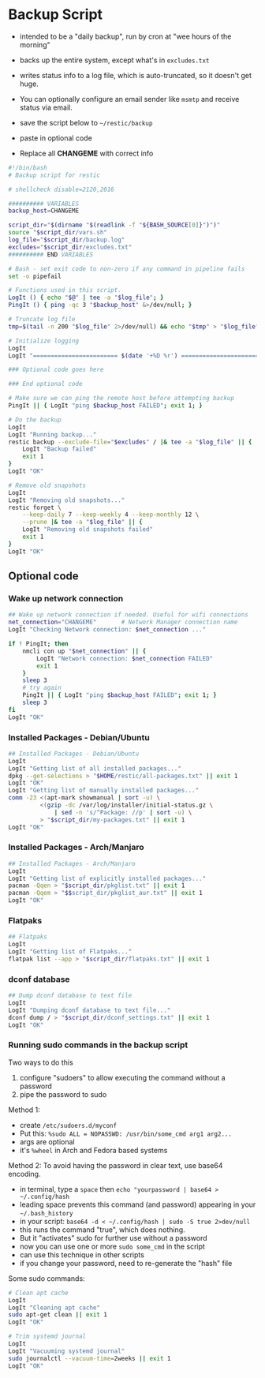 # Backup Script
- intended to be a "daily backup", run by cron at "wee hours of the morning"
- backs up the entire system, except what's in `excludes.txt`
- writes status info to a log file, which is auto-truncated, so it doesn't get huge.
- You can optionally configure an email sender like `msmtp` and receive status via email.

- save the script below to `~/restic/backup`
- paste in optional code
- Replace all **CHANGEME** with correct info

```bash
#!/bin/bash
# Backup script for restic

# shellcheck disable=2120,2016

########## VARIABLES
backup_host=CHANGEME

script_dir="$(dirname "$(readlink -f "${BASH_SOURCE[0]}")")"
source "$script_dir/vars.sh"
log_file="$script_dir/backup.log"
excludes="$script_dir/excludes.txt"
########## END VARIABLES

# Bash - set exit code to non-zero if any command in pipeline fails
set -o pipefail

# Functions used in this script.
LogIt () { echo "$@" | tee -a "$log_file"; }
PingIt () { ping -qc 3 "$backup_host" &>/dev/null; }

# Truncate log file
tmp=$(tail -n 200 "$log_file" 2>/dev/null) && echo "$tmp" > "$log_file"

# Initialize logging
LogIt
LogIt "======================== $(date '+%D %r') ========================"

### Optional code goes here

### End optional code

# Make sure we can ping the remote host before attempting backup
PingIt || { LogIt "ping $backup_host FAILED"; exit 1; }

# Do the backup
LogIt
LogIt "Running backup..."
restic backup --exclude-file="$excludes" / |& tee -a "$log_file" || {
    LogIt "Backup failed"
    exit 1
}
LogIt "OK"

# Remove old snapshots
LogIt
LogIt "Removing old snapshots..."
restic forget \
    --keep-daily 7 --keep-weekly 4 --keep-monthly 12 \
    --prune |& tee -a "$log_file" || {
    LogIt "Removing old snapshots failed"
    exit 1
}
LogIt "OK"
```
## Optional code

### Wake up network connection
```bash
## Wake up network connection if needed. Useful for wifi connections
net_connection="CHANGEME"       # Network Manager connection name
LogIt "Checking Network connection: $net_connection ..."

if ! PingIt; then
    nmcli con up "$net_connection" || {
        LogIt "Network connection: $net_connection FAILED"
        exit 1
    }
    sleep 3
    # try again
    PingIt || { LogIt "ping $backup_host FAILED"; exit 1; }
    sleep 3
fi
LogIt "OK"
```
### Installed Packages - Debian/Ubuntu
```bash
## Installed Packages - Debian/Ubuntu
LogIt
LogIt "Getting list of all installed packages..."
dpkg --get-selections > "$HOME/restic/all-packages.txt" || exit 1
LogIt "OK"
LogIt "Getting list of manually installed packages..."
comm -23 <(apt-mark showmanual | sort -u) \
         <(gzip -dc /var/log/installer/initial-status.gz \
             | sed -n 's/^Package: //p' | sort -u) \
         > "$script_dir/my-packages.txt" || exit 1
LogIt "OK"
```

### Installed Packages - Arch/Manjaro
```bash
## Installed Packages - Arch/Manjaro
LogIt
LogIt "Getting list of explicitly installed packages..."
pacman -Qqen > "$script_dir/pkglist.txt" || exit 1
pacman -Qqem > "$$script_dir/pkglist_aur.txt" || exit 1
LogIt "OK"
```
### Flatpaks
```bash
## Flatpaks
LogIt
LogIt "Getting list of Flatpaks..."
flatpak list --app > "$script_dir/flatpaks.txt" || exit 1
```

### dconf database
```bash
## Dump dconf database to text file
LogIt
LogIt "Dumping dconf database to text file..."
dconf dump / > "$script_dir/dconf_settings.txt" || exit 1
LogIt "OK"
```

### Running sudo commands in the backup script
Two ways to do this
1. configure "sudoers" to allow executing the command without a password
2. pipe the password to sudo

Method 1:
- create `/etc/sudoers.d/myconf`
- Put this: `%sudo ALL = NOPASSWD: /usr/bin/some_cmd arg1 arg2...`
- args are optional
- it's `%wheel` in Arch and Fedora based systems

Method 2:
To avoid having the password in clear text, use base64 encoding.
- in terminal, type a `space` then `echo "yourpassword | base64 > ~/.config/hash`
- leading space prevents this command (and password) appearing in your `~/.bash_history`
- in your script: `base64 -d < ~/.config/hash | sudo -S true 2>dev/null`
- this runs the command "true", which does nothing.
- But it "activates" sudo for further use without a password
- now you can use one or more `sudo some_cmd` in the script
- can use this technique in other scripts
- if you change your password, need to re-generate the "hash" file

Some sudo commands:
```bash
# Clean apt cache
LogIt
LogIt "Cleaning apt cache"
sudo apt-get clean || exit 1
LogIt "OK"

# Trim systemd journal
LogIt
LogIt "Vacuuming systemd journal"
sudo journalctl --vacuum-time=2weeks || exit 1
LogIt "OK"
```